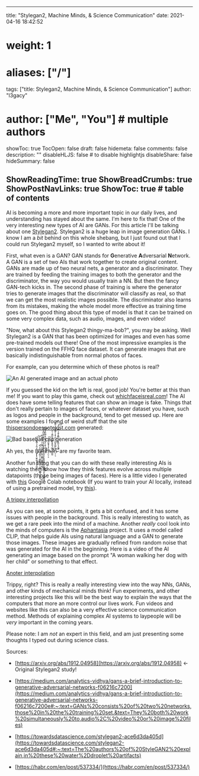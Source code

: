 
---
title: "Stylegan2, Machine Minds, & Science Communication"
date: 2021-04-16 18:42:52
# weight: 1
# aliases: ["/"]
tags: ["title: Stylegan2, Machine Minds, & Science Communication"]
author: "l3gacy"
# author: ["Me", "You"] # multiple authors
showToc: true
TocOpen: false
draft: false
hidemeta: false
comments: false
description: ""
disableHLJS: false # to disable highlightjs
disableShare: false
hideSummary: false

ShowReadingTime: true
ShowBreadCrumbs: true
ShowPostNavLinks: true
ShowToc: true # table of contents
---



AI is becoming a more and more important topic in our daily lives, and understanding has stayed about the same. I'm here to fix that! One of the very interesting new types of AI are GANs. For this article I'll be talking about one [Stylegan2](https://arxiv.org/abs/1912.04958). Stylegan2 is a huge leap in image generation GANs. I know I am a *bit* behind on this whole shebang, but I just found out that I could run Stylegan2 myself, so I wanted to write about it!



First, what even is a GAN? GAN stands for **G**enerative **A**dversarial **N**etwork. A GAN is a set of two AIs that work together to create original content. GANs are made up of two neural nets, a generator  and a discriminator. They are trained by feeding the training images to both the generator and the discriminator, the way you would usually train a NN. But then the fancy GAN-tech kicks in. The second phase of training is where the generator tries to generate images that the discriminator will classify as real, so that we can get the most realistic images possible. The discriminator also learns from its mistakes, making the whole model more effective as training time goes on. The good thing about this type of model is that it can be trained on some very complex data, such as audio, images, and even video!



"Now, what about this Stylegan2 thingy-ma-bob?", you may be asking. Well Stylegan2 is a GAN that has been optimized for images and even has some pre-trained models out there! One of the most impressive examples is the version trained on the FFHQ face dataset. It can generate images that are basically indistinguishable from normal photos of faces. 



For example, can you determine which of these photos is real?



![An AI generated image and an actual photo](Untitled.png)



If you guessed the kid on the left is real, good job! You're better at this than me! If you want to play this game, check out [whichfaceisreal.com](https://www.whichfaceisreal.com/)! The AI does have some telling features that can show an image is fake. Things that don't really pertain to images of faces, or whatever dataset you have, such as logos and people in the background, tend to get messed up. Here are some examples I found of weird stuff that the site [thispersondoesnotexist.com](http://thispersondoesnotexist.com) generated:



![Bad baseball cap generation](Untitled%201.png)



Ah yes, the Ḇ̸̨̢̨̼̟̰͈̞͍͈͓̼̫̞̒͂̒͛͌̌̓́͠͝ͅa̸̡̪̘̗̣͚̫̬͔͉̙͎̫̺̘̣͚̲͉͉̱͔̭͆̀́̃͘͜͠l̶̢̬͔͈̻̣̬̮͇̠̯̩̲̂͑̆̇̓̇̉̏̒͛̉̕͜͜͜t̵̨̡̧̛̙̬̬̫͎̱͔̺͕̩̳̪̳͔̟̖͓̪̲͇͉͍̀̓̐̈́̉̈̆̋͋̑̉͆̃̇͐͒͘i̸̔͗̍̐̓̅̔͌͛̊̅̆̏̾͌̚̚̕͝m̶̦̤̜͕̃̓̾̽̄̆̑̒͋͠a̵̛̰̰̽͆́̑̎̽̊͆̾́̇̅͊̇̇̑̚͘͘ṇ̴̜͉̽̏̋̅̐̃̋̈̓͆͗̽̾̀͌̋̆̓̇̎̑͗̚͘͝ ̷͌̈́̔͂̑̔̇̀̿̄̾̆̾̿͐̈́̚͠͝ are my favorite team.



Another fun thing that you can do with these really interesting AIs is watching them show how they think features evolve across multiple datapoints (those being images of faces). Here is a little video I generated with [this](https://colab.research.google.com/drive/1ShgW6wohEFQtqs_znMna3dzrcVoABKIH?authuser=2) Google Colab notebook (If you want to train your AI locally, instead of using a pretrained model, try [this](https://github.com/lucidrains/lightweight-gan)).



[A trippy interpollation](mov-10.mp4)



As you can see, at some points, it gets a bit confused, and it has some issues with people in the background. This is really interesting to watch, as we get a rare peek into the mind of a machine. Another *really* cool look into the minds of computers is the [Aphantasia](https://github.com/eps696/aphantasia) project. It uses a model called CLIP, that helps guide AIs using natural language and a GAN to generate those images. These images are gradually refined from random noise that was generated for the AI in the beginning. Here is a video of the AI generating an image based on the prompt "A woman walking her dog with her child" or something to that effect.



[Anoter interpolation](download.mp4)



Trippy, right? This is really a really interesting view into the way NNs, GANs, and other kinds of mechanical minds think! Fun experiments, and other interesting projects like this will be the best way to explain the ways that the computers that more an more control our lives work. Fun videos and websites like this can also be a very effective science communication method. Methods of explaining complex AI systems to laypeople will be *very* important in the coming years.



Please note: I am *not* an expert in this field, and am just presenting some thoughts I typed out during science class.



Sources:



- [https://arxiv.org/abs/1912.04958](https://arxiv.org/abs/1912.04958) ← Original Stylegan2 study!

- [https://medium.com/analytics-vidhya/gans-a-brief-introduction-to-generative-adversarial-networks-f06216c7200](https://medium.com/analytics-vidhya/gans-a-brief-introduction-to-generative-adversarial-networks-f06216c7200e#:~:text=GANs%20consists%20of%20two%20networks,those%20in%20the%20training%20set.&text=They%20both%20work%20simultaneously%20to,audio%2C%20video%20or%20image%20files)

- [https://towardsdatascience.com/stylegan2-ace6d3da405d](https://towardsdatascience.com/stylegan2-ace6d3da405d#:~:text=The%20authors%20of%20StyleGAN2%20explain,in%20these%20water%2Ddroplet%20artifacts)

- [https://habr.com/en/post/537334/](https://habr.com/en/post/537334/)